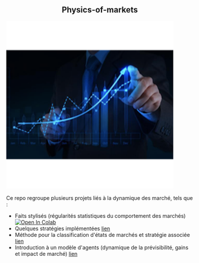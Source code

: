 # <h2 align='center'>Physics-of-markets</h2>

<img src="img/opening.png" width="450"> 


Ce repo regroupe plusieurs projets liés à la dynamique des marché, tels que :
- Faits stylisés (régularités statistiques du comportement des marchés) [![Open In Colab](https://colab.research.google.com/assets/colab-badge.svg)](https://colab.research.google.com/github/googlecolab/colabtools/blob/master/notebooks/colab-github-demo.ipynb)
- Quelques stratégies implémentées [lien](https://github.com/Gruz77/Physics-of-Markets/tree/main/Strategies)
- Méthode pour la classification d'états de marchés et stratégie associée [lien](https://github.com/Gruz77/Physics-of-Markets/tree/main/Market_States)
- Introduction à un modèle d'agents (dynamique de la prévisibilité, gains et impact de marché) [lien](https://github.com/Gruz77/Physics-of-Markets/tree/main/Agents_Model)

